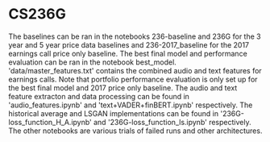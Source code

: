 # CS236G

The baselines can be ran in the notebooks 236-baseline and 236G for the 3 year and 5 year  price data baselines and 236-2017_baseline for the 2017 earnings call price only baseline.  The best final model and performance evaluation can be ran in the notebook best_model.  'data/master_features.txt' contains the combined audio and text features for earnings calls. Note that portfolio performance evaluation is only set up for the best final model and 2017 price only baseline.  The audio and text feature extracton and data processing can be found in 'audio_features.ipynb' and 'text+VADER+finBERT.ipynb' respectively.  The historical average and LSGAN implementations can be found in '236G-loss_function_H_A.ipynb' and '236G-loss_function_ls.ipynb' respectively.  The other notebooks are various trials of failed runs and other architectures.
